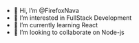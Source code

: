 - 👋 Hi, I’m @FirefoxNava
- 👀 I’m interested in FullStack Development
- 🌱 I’m currently learning React
- 💞️ I’m looking to collaborate on Node-js

<!---
FirefoxNava/FirefoxNava is a ✨ special ✨ repository because its `README.md` (this file) appears on your GitHub profile.
You can click the Preview link to take a look at your changes.
--->

